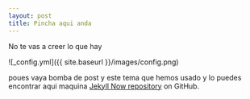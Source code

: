```yaml
---
layout: post
title: Pincha aqui anda
---
```


No te vas a creer lo que hay

![_config.yml]({{ site.baseurl }}/images/config.png)

poues vaya bomba de post y este tema que hemos usado y lo puedes encontrar aqui maquina [Jekyll Now repository](https://github.com/barryclark/jekyll-now) on GitHub.